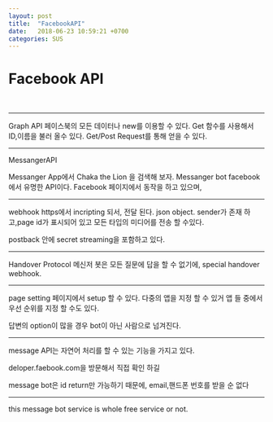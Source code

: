 ```yaml
---
layout: post
title:  "FacebookAPI"
date:   2018-06-23 10:59:21 +0700
categories: SUS
---
```

<h1>Facebook API</h1><br>

---
Graph API
페이스북의 모든 데이터나 new를 이용할 수 있다.
Get 함수를 사용해서 ID,이름을 불러 올수 있다.
Get/Post Request를 통해 얻을 수 있다.

---
MessangerAPI

Messanger App에서 Chaka the Lion 을 검색해 보자.
Messanger bot facebook에서 유명한 API이다.
Facebook 페이지에서 동작을 하고 있으며,

---
webhook
https에서 incripting 되서, 전달 된다.
json object. sender가 존재 하고,page id가 표시되어 있고
모든 타입의 미디어를 전송 할 수있다.

postback 안에 secret streaming을 포함하고 있다.

---
Handover Protocol
메신저 봇은 모든 질문에 답을 할 수 없기에,
special handover webhook.

---
page setting 페이지에서 setup 할 수 있다. 다중의 앱을 지정 할 수 있거
앱 들 중에서 우선 순위를 지정 할 수도 있다.

답변의 option이 많을 경우 bot이 아닌 사람으로 넘겨진다.

---
message API는 자연어 처리를 할 수 있는 기능을 가지고 있다.

deloper.faebook.com을 방문해서 직접 확인 하길

message bot은 id return만 가능하기 때문에, email,핸드폰 번호를 받을 순 없다

---
this message bot service is whole free service or not.
